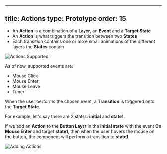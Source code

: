 
---
title: Actions
type: Prototype
order: 15
---

 - An **Action** is a combination of a **Layer**, an **Event** and a
   **Target State**
 - An **Action** is what triggers the transition between two **States**
 - Each transition contains one or more small animations of the different layers the **States** contain

![Actions Supported](http://f.cl.ly/items/0m392P3Z1E2H081S212B/Actions%20Supported.png)

As of now, supported events are:

* Mouse Click
* Mouse Enter
* Mouse Leave
* Timer

When the user performs the chosen event, a **Transition** is triggered onto the **Target State**.

For example, let's say there are 2 states: **initial** and **state1**.

If we add an **Action** to the **Button Layer** in the **initial state** with the event **On Mouse Enter** and target **state1**, then when the user hovers the mouse on the button, the component will perform a transition to **state1**.

![Adding Actions](http://f.cl.ly/items/0U321N1N0j3i3Y0r1444/[53570823639cec21b5ae615f08443441]_Action.gif)
